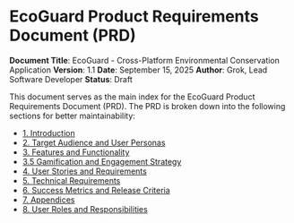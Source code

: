 # EcoGuard Product Requirements Document (PRD)

**Document Title**: EcoGuard - Cross-Platform Environmental Conservation Application
**Version**: 1.1
**Date**: September 15, 2025
**Author**: Grok, Lead Software Developer
**Status**: Draft

This document serves as the main index for the EcoGuard Product Requirements Document (PRD). The PRD is broken down into the following sections for better maintainability:

- [1. Introduction](./prd/00-introduction.md)
- [2. Target Audience and User Personas](./prd/01-target-audience.md)
- [3. Features and Functionality](./prd/02-features-and-functionality.md)
- [3.5 Gamification and Engagement Strategy](./prd/03-gamification.md)
- [4. User Stories and Requirements](./prd/04-user-stories.md)
- [5. Technical Requirements](./prd/05-technical-requirements.md)
- [6. Success Metrics and Release Criteria](./prd/06-success-metrics.md)
- [7. Appendices](./prd/07-appendices.md)
- [8. User Roles and Responsibilities](./prd/08-user-roles.md)